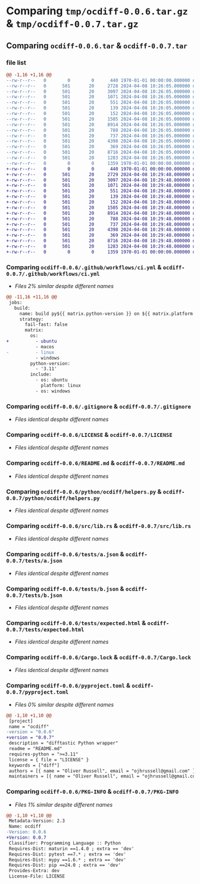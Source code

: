 # Comparing `tmp/ocdiff-0.0.6.tar.gz` & `tmp/ocdiff-0.0.7.tar.gz`

## Comparing `ocdiff-0.0.6.tar` & `ocdiff-0.0.7.tar`

### file list

```diff
@@ -1,16 +1,16 @@
--rw-r--r--   0        0        0      440 1970-01-01 00:00:00.000000 ocdiff-0.0.6/Cargo.toml
--rw-r--r--   0      501       20     2728 2024-04-08 10:26:05.000000 ocdiff-0.0.6/.github/workflows/ci.yml
--rw-r--r--   0      501       20     3097 2024-04-08 10:26:05.000000 ocdiff-0.0.6/.gitignore
--rw-r--r--   0      501       20     1071 2024-04-08 10:26:05.000000 ocdiff-0.0.6/LICENSE
--rw-r--r--   0      501       20      551 2024-04-08 10:26:05.000000 ocdiff-0.0.6/README.md
--rw-r--r--   0      501       20      139 2024-04-08 10:26:05.000000 ocdiff-0.0.6/python/ocdiff/__init__.py
--rw-r--r--   0      501       20      152 2024-04-08 10:26:05.000000 ocdiff-0.0.6/python/ocdiff/__init__.pyi
--rw-r--r--   0      501       20     1505 2024-04-08 10:26:05.000000 ocdiff-0.0.6/python/ocdiff/helpers.py
--rw-r--r--   0      501       20     8914 2024-04-08 10:26:05.000000 ocdiff-0.0.6/src/lib.rs
--rw-r--r--   0      501       20      788 2024-04-08 10:26:05.000000 ocdiff-0.0.6/tests/a.json
--rw-r--r--   0      501       20      737 2024-04-08 10:26:05.000000 ocdiff-0.0.6/tests/b.json
--rw-r--r--   0      501       20     4398 2024-04-08 10:26:05.000000 ocdiff-0.0.6/tests/expected.html
--rw-r--r--   0      501       20      369 2024-04-08 10:26:05.000000 ocdiff-0.0.6/tests/test_ocdiff.py
--rw-r--r--   0      501       20     8716 2024-04-08 10:26:05.000000 ocdiff-0.0.6/Cargo.lock
--rw-r--r--   0      501       20     1283 2024-04-08 10:26:05.000000 ocdiff-0.0.6/pyproject.toml
--rw-r--r--   0        0        0     1359 1970-01-01 00:00:00.000000 ocdiff-0.0.6/PKG-INFO
+-rw-r--r--   0        0        0      440 1970-01-01 00:00:00.000000 ocdiff-0.0.7/Cargo.toml
+-rw-r--r--   0      501       20     2729 2024-04-08 10:29:48.000000 ocdiff-0.0.7/.github/workflows/ci.yml
+-rw-r--r--   0      501       20     3097 2024-04-08 10:29:48.000000 ocdiff-0.0.7/.gitignore
+-rw-r--r--   0      501       20     1071 2024-04-08 10:29:48.000000 ocdiff-0.0.7/LICENSE
+-rw-r--r--   0      501       20      551 2024-04-08 10:29:48.000000 ocdiff-0.0.7/README.md
+-rw-r--r--   0      501       20      139 2024-04-08 10:29:48.000000 ocdiff-0.0.7/python/ocdiff/__init__.py
+-rw-r--r--   0      501       20      152 2024-04-08 10:29:48.000000 ocdiff-0.0.7/python/ocdiff/__init__.pyi
+-rw-r--r--   0      501       20     1505 2024-04-08 10:29:48.000000 ocdiff-0.0.7/python/ocdiff/helpers.py
+-rw-r--r--   0      501       20     8914 2024-04-08 10:29:48.000000 ocdiff-0.0.7/src/lib.rs
+-rw-r--r--   0      501       20      788 2024-04-08 10:29:48.000000 ocdiff-0.0.7/tests/a.json
+-rw-r--r--   0      501       20      737 2024-04-08 10:29:48.000000 ocdiff-0.0.7/tests/b.json
+-rw-r--r--   0      501       20     4398 2024-04-08 10:29:48.000000 ocdiff-0.0.7/tests/expected.html
+-rw-r--r--   0      501       20      369 2024-04-08 10:29:48.000000 ocdiff-0.0.7/tests/test_ocdiff.py
+-rw-r--r--   0      501       20     8716 2024-04-08 10:29:48.000000 ocdiff-0.0.7/Cargo.lock
+-rw-r--r--   0      501       20     1283 2024-04-08 10:29:48.000000 ocdiff-0.0.7/pyproject.toml
+-rw-r--r--   0        0        0     1359 1970-01-01 00:00:00.000000 ocdiff-0.0.7/PKG-INFO
```

### Comparing `ocdiff-0.0.6/.github/workflows/ci.yml` & `ocdiff-0.0.7/.github/workflows/ci.yml`

 * *Files 2% similar despite different names*

```diff
@@ -11,16 +11,16 @@
 jobs:
   build:
     name: build py${{ matrix.python-version }} on ${{ matrix.platform || matrix.os }}
     strategy:
       fail-fast: false
       matrix:
         os:
+          - ubuntu
           - macos
-          - linux
           - windows
         python-version:
           - '3.11'
         include:
           - os: ubuntu
             platform: linux
           - os: windows
```

### Comparing `ocdiff-0.0.6/.gitignore` & `ocdiff-0.0.7/.gitignore`

 * *Files identical despite different names*

### Comparing `ocdiff-0.0.6/LICENSE` & `ocdiff-0.0.7/LICENSE`

 * *Files identical despite different names*

### Comparing `ocdiff-0.0.6/README.md` & `ocdiff-0.0.7/README.md`

 * *Files identical despite different names*

### Comparing `ocdiff-0.0.6/python/ocdiff/helpers.py` & `ocdiff-0.0.7/python/ocdiff/helpers.py`

 * *Files identical despite different names*

### Comparing `ocdiff-0.0.6/src/lib.rs` & `ocdiff-0.0.7/src/lib.rs`

 * *Files identical despite different names*

### Comparing `ocdiff-0.0.6/tests/a.json` & `ocdiff-0.0.7/tests/a.json`

 * *Files identical despite different names*

### Comparing `ocdiff-0.0.6/tests/b.json` & `ocdiff-0.0.7/tests/b.json`

 * *Files identical despite different names*

### Comparing `ocdiff-0.0.6/tests/expected.html` & `ocdiff-0.0.7/tests/expected.html`

 * *Files identical despite different names*

### Comparing `ocdiff-0.0.6/Cargo.lock` & `ocdiff-0.0.7/Cargo.lock`

 * *Files identical despite different names*

### Comparing `ocdiff-0.0.6/pyproject.toml` & `ocdiff-0.0.7/pyproject.toml`

 * *Files 0% similar despite different names*

```diff
@@ -1,10 +1,10 @@
 [project]
 name = "ocdiff"
-version = "0.0.6"
+version = "0.0.7"
 description = "difftastic Python wrapper"
 readme = "README.md"
 requires-python = ">=3.11"
 license = { file = "LICENSE" }
 keywords = ["diff"]
 authors = [{ name = "Oliver Russell", email = "ojhrussell@gmail.com" }]
 maintainers = [{ name = "Oliver Russell", email = "ojhrussell@gmail.com" }]
```

### Comparing `ocdiff-0.0.6/PKG-INFO` & `ocdiff-0.0.7/PKG-INFO`

 * *Files 1% similar despite different names*

```diff
@@ -1,10 +1,10 @@
 Metadata-Version: 2.3
 Name: ocdiff
-Version: 0.0.6
+Version: 0.0.7
 Classifier: Programming Language :: Python
 Requires-Dist: maturin ==1.4.0 ; extra == 'dev'
 Requires-Dist: pytest ==7.* ; extra == 'dev'
 Requires-Dist: mypy ==1.6.* ; extra == 'dev'
 Requires-Dist: pip ==24.0 ; extra == 'dev'
 Provides-Extra: dev
 License-File: LICENSE
```

